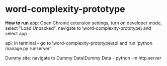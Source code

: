 # word-complexity-prototype

**How to run**
app: Open Chrome extension settings, turn on developer mode, select "Load Unpacked", navigate to \word-complexity-prototype\ and select app

api: In terminal - go to \word-complexity-prototype\api and run 'python manage.py runserver'

Dummy site: navigate to Dummy Data\Dummy Data - python -m http.server


